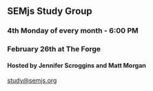 ## SEMjs Study Group
### 4th Monday of every month - 6:00 PM

### February 26th at The Forge
#### Hosted by Jennifer Scroggins and Matt Morgan

study@semjs.org

